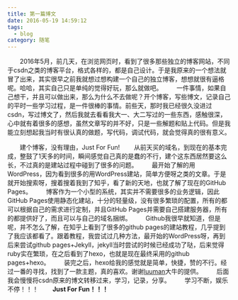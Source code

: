 ```yaml
---
title: 第一篇博文
date: 2016-05-19 14:59:12
tags: 
  - blog
category: 随笔
---
```




&ensp;&ensp;&ensp;&ensp;2016年5月，前几天，在浏览网页时，看到了很多那些独立的博客网站，不同于csdn之类的博客平台，格式各样的，都是自己设计。于是我原来的一个想法就冒了出来，其实很早之前我就想过想构建一个自己的独立博客，想想就很有逼格呢。哈哈，其实自己只是单纯的觉得好玩，那么就做吧。
&ensp;&ensp;&ensp;&ensp;一件事情，如果自己想干，并且可以做出来，那么为什么不去做呢？开个博客，写些博文，记录自己的平时一些学习过程，是一件很棒的事情。前些天，那时我已经很久没进过csdn，写过博文了，然后我就去看看我大一、大二写过的一些东西，感触很深，心中就有着很多的感想，虽然文章写的并不好，只是一些解题和贴上代码。但是我能立刻想起我当时有很认真的做题，写代码，调试代码，就会觉得真的很有意义。
<!-- more -->
&ensp;&ensp;&ensp;&ensp;建个博客，没有理由，Just For Fun!
&ensp;&ensp;&ensp;&ensp;从前天买的域名，到现在的基本完成，整鼓了1天多的时间，瞬间感觉自己真的是蠢的不行，建个这东西居然要这么长，不过真的是建站过程中碰到了很多的问题。
&ensp;&ensp;&ensp;&ensp;最开始了解的用WordPress，因为看到很多的用WordPress建站，简单方便呀之类的文章。于是就开始搜索呀，搜着搜着我到了知乎，看了新的天地，也就了解了现在的GitHub Pages。
&ensp;&ensp;&ensp;&ensp;博客作为一个小型的系统，其实并不需要很多的业务逻辑，因此GitHub Pages使用静态化建站，十分的轻量级，没有很多繁琐的配置，所有的都可以根据自己的需求进行定制，并且GitHub Pages并需要自己搭建服务器，所有的都提供好了，而且可以与自己的域名捆绑。
&ensp;&ensp;&ensp;&ensp;Github我很早就知道，但是呢，并不怎么了解，在知乎上看到了很多的github pages的建站教程，几乎提到了我应该都看了。跟着教程，我尝试过几种方法，最开始的WordPress呀，再到后来尝试github pages+Jekyll，jekyll当时尝试的时候已经成功了哒，后来觉得ruby实在繁琐，在之后看到了hexo，也就是现在最终采用的github pages+hexo。
&ensp;&ensp;&ensp;&ensp;装完之后，hexo给我的感觉就是简单，快捷，赞的不行。经过一番的寻找，找到了一款主题，真的喜欢。谢谢[luuman](https://github.com/luuman/hexo-theme-spfk/)大牛的提供。
&ensp;&ensp;&ensp;&ensp;后面我会慢慢将csdn原来的博文转移过来，学习，记录，分享。
&ensp;&ensp;&ensp;&ensp;学习不断，娱乐不停！！！
&ensp;&ensp;&ensp;&ensp;**Just For Fun！！！**
